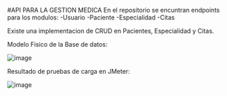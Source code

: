 #API PARA LA GESTION MEDICA
En el repositorio se encuntran endpoints para los modulos:
-Usuario
-Paciente
-Especialidad
-Citas

Existe una implementacion de CRUD en Pacientes, Especialidad y Citas.

Modelo Fisico de la Base de datos:

![image](https://github.com/user-attachments/assets/c0842653-d482-41ba-8ed0-c2a854415d47)

Resultado de pruebas de carga en JMeter:

![image](https://github.com/user-attachments/assets/11ed08d0-befe-4e13-ab1d-be5604ff0c93)


